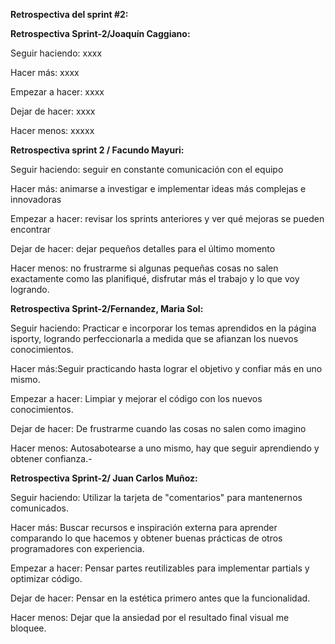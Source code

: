 **Retrospectiva del sprint #2:**

**Retrospectiva Sprint-2/Joaquín Caggiano:**

Seguir haciendo: xxxx

Hacer más: xxxx

Empezar a hacer: xxxx

Dejar de hacer: xxxx

Hacer menos: xxxxx

**Retrospectiva sprint 2 / Facundo Mayuri:**

Seguir haciendo: seguir en constante comunicación con el equipo

Hacer más: animarse a investigar e implementar ideas más complejas e innovadoras

Empezar a hacer: revisar los sprints anteriores y ver qué mejoras se pueden encontrar

Dejar de hacer: dejar pequeños detalles para el último momento

Hacer menos: no frustrarme si algunas pequeñas cosas no salen exactamente como las planifiqué, disfrutar más el trabajo y lo que voy logrando.

**Retrospectiva Sprint-2/Fernandez, Maria Sol:**

Seguir haciendo: Practicar e incorporar los temas aprendidos en la página isporty, logrando perfeccionarla a medida que se afianzan los nuevos conocimientos. 

Hacer más:Seguir practicando hasta lograr el objetivo y confiar más en uno mismo.

Empezar a hacer: Limpiar y mejorar el código con los nuevos conocimientos. 

Dejar de hacer: De frustrarme cuando las cosas no salen como imagino

Hacer menos: Autosabotearse a uno mismo, hay que seguir aprendiendo y obtener confianza.-

**Retrospectiva Sprint-2/ Juan Carlos Muñoz:**

Seguir haciendo: Utilizar la tarjeta de "comentarios" para mantenernos comunicados.

Hacer más: Buscar recursos e inspiración externa para aprender comparando lo que hacemos y obtener buenas prácticas de otros programadores con experiencia.

Empezar a hacer: Pensar partes reutilizables para implementar partials y optimizar código.

Dejar de hacer: Pensar en la estética primero antes que la funcionalidad.

Hacer menos: Dejar que la ansiedad por el resultado final visual me bloquee.


